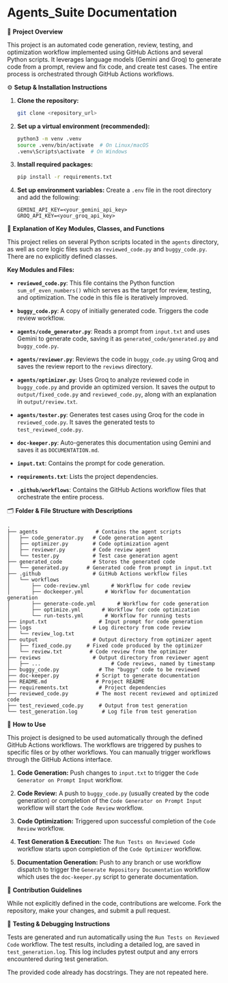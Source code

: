 # Agents_Suite Documentation

🧾 **Project Overview**

This project is an automated code generation, review, testing, and optimization workflow implemented using GitHub Actions and several Python scripts.  It leverages language models (Gemini and Groq) to generate code from a prompt, review and fix code, and create test cases. The entire process is orchestrated through GitHub Actions workflows.

⚙️ **Setup & Installation Instructions**

1. **Clone the repository:**
   ```bash
   git clone <repository_url>
   ```

2. **Set up a virtual environment (recommended):**
   ```bash
   python3 -m venv .venv
   source .venv/bin/activate  # On Linux/macOS
   .venv\Scripts\activate  # On Windows
   ```

3. **Install required packages:**
   ```bash
   pip install -r requirements.txt
   ```

4. **Set up environment variables:**
   Create a `.env` file in the root directory and add the following:
   ```
   GEMINI_API_KEY=<your_gemini_api_key>
   GROQ_API_KEY=<your_groq_api_key>
   ```

🧩 **Explanation of Key Modules, Classes, and Functions**

This project relies on several Python scripts located in the `agents` directory, as well as core logic files such as `reviewed_code.py` and `buggy_code.py`.  There are no explicitly defined classes.

**Key Modules and Files:**

- **`reviewed_code.py`**: This file contains the Python function `sum_of_even_numbers()` which serves as the target for review, testing, and optimization.  The code in this file is iteratively improved.

- **`buggy_code.py`**:  A copy of initially generated code. Triggers the code review workflow.

- **`agents/code_generator.py`**: Reads a prompt from `input.txt` and uses Gemini to generate code, saving it as `generated_code/generated.py` and `buggy_code.py`.

- **`agents/reviewer.py`**: Reviews the code in `buggy_code.py` using Groq and saves the review report to the `reviews` directory.

- **`agents/optimizer.py`**: Uses Groq to analyze reviewed code in `buggy_code.py` and provide an optimized version.  It saves the output to `output/fixed_code.py` and `reviewed_code.py`, along with an explanation in `output/review.txt`.

- **`agents/tester.py`**: Generates test cases using Groq for the code in `reviewed_code.py`. It saves the generated tests to `test_reviewed_code.py`.

- **`doc-keeper.py`**: Auto-generates this documentation using Gemini and saves it as `DOCUMENTATION.md`.

- **`input.txt`**: Contains the prompt for code generation.

- **`requirements.txt`**: Lists the project dependencies.

- **`.github/workflows`**: Contains the GitHub Actions workflow files that orchestrate the entire process.



🗂 **Folder & File Structure with Descriptions**

```
.
├── agents                   # Contains the agent scripts
│   ├── code_generator.py   # Code generation agent
│   ├── optimizer.py        # Code optimization agent
│   ├── reviewer.py         # Code review agent
│   └── tester.py           # Test case generation agent
├── generated_code          # Stores the generated code
│   └── generated.py      # Generated code from prompt in input.txt
├── .github                 # GitHub Actions workflow files
│   └── workflows
│       ├── code-review.yml       # Workflow for code review
│       ├── dockeeper.yml       # Workflow for documentation generation
│       ├── generate-code.yml       # Workflow for code generation
│       ├── optimize.yml       # Workflow for code optimization
│       └── run-tests.yml       # Workflow for running tests
├── input.txt                 # Input prompt for code generation
├── logs                    # Log directory from code review
│   └── review_log.txt
├── output                  # Output directory from optimizer agent
│   ├── fixed_code.py     # Fixed code produced by the optimizer
│   └── review.txt         # Code review from the optimizer
├── reviews                 # Output directory from reviewer agent
│   ├── ...                       # Code reviews, named by timestamp
├── buggy_code.py             # The "buggy" code to be reviewed
├── doc-keeper.py            # Script to generate documentation
├── README.md                # Project README
├── requirements.txt          # Project dependencies
├── reviewed_code.py         # The most recent reviewed and optimized code
├── test_reviewed_code.py     # Output from test generation
└── test_generation.log        # Log file from test generation
```

🔧 **How to Use**

This project is designed to be used automatically through the defined GitHub Actions workflows.  The workflows are triggered by pushes to specific files or by other workflows. You can manually trigger workflows through the GitHub Actions interface.

1. **Code Generation:** Push changes to `input.txt` to trigger the `Code Generator on Prompt Input` workflow.

2. **Code Review:**  A push to `buggy_code.py` (usually created by the code generation) or completion of the `Code Generator on Prompt Input` workflow will start the `Code Review` workflow.

3. **Code Optimization:** Triggered upon successful completion of the `Code Review` workflow.  

4. **Test Generation & Execution:** The `Run Tests on Reviewed Code` workflow starts upon completion of the `Code Optimizer` workflow.

5. **Documentation Generation:**  Push to any branch or use workflow dispatch to trigger the `Generate Repository Documentation` workflow which uses the `doc-keeper.py` script to generate documentation.



🤝 **Contribution Guidelines**

While not explicitly defined in the code, contributions are welcome.  Fork the repository, make your changes, and submit a pull request.


🧪 **Testing & Debugging Instructions**

Tests are generated and run automatically using the `Run Tests on Reviewed Code` workflow.  The test results, including a detailed log, are saved in `test_generation.log`. This log includes pytest output and any errors encountered during test generation.


The provided code already has docstrings. They are not repeated here.

